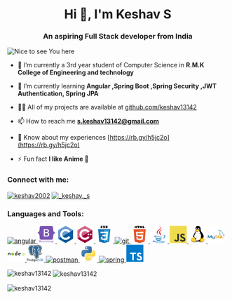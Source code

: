 <h1 align="center">Hi 👋, I'm Keshav S</h1>
<h3 align="center">An aspiring Full Stack developer from India</h3>
<img src="https://scontent-maa2-2.xx.fbcdn.net/v/t39.30808-6/276162112_808911793806968_5609845490181187634_n.jpg?stp=dst-jpg_s960x960&_nc_cat=104&ccb=1-5&_nc_sid=e3f864&_nc_ohc=z7CwW0umSI0AX9pVTE1&_nc_ht=scontent-maa2-2.xx&oh=00_AT-KE-hVgUw505-bC5vc3g_dzh8s3HeZTE9lh5GxoUrQ1g&oe=625FA6C1" alt="Nice to see You here" ></img>

- 🔭 I’m currently a 3rd year student of Computer Science in **R.M.K College of Engineering and technology**

- 🌱 I’m currently learning **Angular ,Spring Boot ,Spring Security ,JWT Authentication, Spring JPA**

- 👨‍💻 All of my projects are available at [github.com/keshav13142](github.com/keshav13142)

- 📫 How to reach me **s.keshav13142@gmail.com**

- 📄 Know about my experiences [https://rb.gy/h5jc2o](https://rb.gy/h5jc2o)

- ⚡ Fun fact **I like Anime 🤖**

<h3 align="left">Connect with me:</h3>
<p align="left">
<a href="https://linkedin.com/in/keshav2002" target="blank"><img align="center" src="https://raw.githubusercontent.com/rahuldkjain/github-profile-readme-generator/master/src/images/icons/Social/linked-in-alt.svg" alt="keshav2002" height="30" width="40" /></a>
<a href="https://instagram.com/_keshav._s" target="blank"><img align="center" src="https://raw.githubusercontent.com/rahuldkjain/github-profile-readme-generator/master/src/images/icons/Social/instagram.svg" alt="_keshav._s" height="30" width="40" /></a>
</p>

<h3 align="left">Languages and Tools:</h3>
<p align="left"> <a href="https://angular.io" target="_blank" rel="noreferrer"> <img src="https://angular.io/assets/images/logos/angular/angular.svg" alt="angular" width="40" height="40"/> </a> <a href="https://getbootstrap.com" target="_blank" rel="noreferrer"> <img src="https://raw.githubusercontent.com/devicons/devicon/master/icons/bootstrap/bootstrap-plain-wordmark.svg" alt="bootstrap" width="40" height="40"/> </a> <a href="https://www.cprogramming.com/" target="_blank" rel="noreferrer"> <img src="https://raw.githubusercontent.com/devicons/devicon/master/icons/c/c-original.svg" alt="c" width="40" height="40"/> </a> <a href="https://www.w3schools.com/cpp/" target="_blank" rel="noreferrer"> <img src="https://raw.githubusercontent.com/devicons/devicon/master/icons/cplusplus/cplusplus-original.svg" alt="cplusplus" width="40" height="40"/> </a> <a href="https://www.w3schools.com/css/" target="_blank" rel="noreferrer"> <img src="https://raw.githubusercontent.com/devicons/devicon/master/icons/css3/css3-original-wordmark.svg" alt="css3" width="40" height="40"/> </a> <a href="https://git-scm.com/" target="_blank" rel="noreferrer"> <img src="https://www.vectorlogo.zone/logos/git-scm/git-scm-icon.svg" alt="git" width="40" height="40"/> </a> <a href="https://www.w3.org/html/" target="_blank" rel="noreferrer"> <img src="https://raw.githubusercontent.com/devicons/devicon/master/icons/html5/html5-original-wordmark.svg" alt="html5" width="40" height="40"/> </a> <a href="https://www.java.com" target="_blank" rel="noreferrer"> <img src="https://raw.githubusercontent.com/devicons/devicon/master/icons/java/java-original.svg" alt="java" width="40" height="40"/> </a> <a href="https://developer.mozilla.org/en-US/docs/Web/JavaScript" target="_blank" rel="noreferrer"> <img src="https://raw.githubusercontent.com/devicons/devicon/master/icons/javascript/javascript-original.svg" alt="javascript" width="40" height="40"/> </a> <a href="https://www.linux.org/" target="_blank" rel="noreferrer"> <img src="https://raw.githubusercontent.com/devicons/devicon/master/icons/linux/linux-original.svg" alt="linux" width="40" height="40"/> </a> <a href="https://www.mysql.com/" target="_blank" rel="noreferrer"> <img src="https://raw.githubusercontent.com/devicons/devicon/master/icons/mysql/mysql-original-wordmark.svg" alt="mysql" width="40" height="40"/> </a> <a href="https://nodejs.org" target="_blank" rel="noreferrer"> <img src="https://raw.githubusercontent.com/devicons/devicon/master/icons/nodejs/nodejs-original-wordmark.svg" alt="nodejs" width="40" height="40"/> </a> <a href="https://www.postgresql.org" target="_blank" rel="noreferrer"> <img src="https://raw.githubusercontent.com/devicons/devicon/master/icons/postgresql/postgresql-original-wordmark.svg" alt="postgresql" width="40" height="40"/> </a> <a href="https://postman.com" target="_blank" rel="noreferrer"> <img src="https://www.vectorlogo.zone/logos/getpostman/getpostman-icon.svg" alt="postman" width="40" height="40"/> </a> <a href="https://www.python.org" target="_blank" rel="noreferrer"> <img src="https://raw.githubusercontent.com/devicons/devicon/master/icons/python/python-original.svg" alt="python" width="40" height="40"/> </a> <a href="https://spring.io/" target="_blank" rel="noreferrer"> <img src="https://www.vectorlogo.zone/logos/springio/springio-icon.svg" alt="spring" width="40" height="40"/> </a> <a href="https://www.typescriptlang.org/" target="_blank" rel="noreferrer"> <img src="https://raw.githubusercontent.com/devicons/devicon/master/icons/typescript/typescript-original.svg" alt="typescript" width="40" height="40"/> </a> </p>

<p><img align="left" src="https://github-readme-stats.vercel.app/api/top-langs?username=keshav13142&show_icons=true&locale=en&layout=compact" alt="keshav13142" /></p>

<p>&nbsp;<img align="center" src="https://github-readme-stats.vercel.app/api?username=keshav13142&show_icons=true&locale=en" alt="keshav13142" /></p>

<p><img align="center" src="https://github-readme-streak-stats.herokuapp.com/?user=keshav13142&" alt="keshav13142" /></p>
